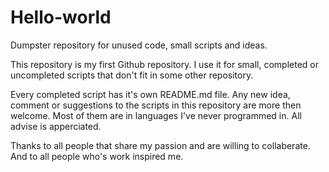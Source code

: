 # Hello-world

Dumpster repository for unused code, small scripts and ideas.

This repository is my first Github repository. I use it for small,
completed or uncompleted scripts that don't fit in some other repository.

Every completed script has it's own README.md file. Any new idea, comment or
suggestions to the scripts in this repository are more then welcome. Most of
them are in languages I've never programmed in. All advise is
apperciated.

Thanks to all people that share my passion and are willing to collaberate. And
to all people who's work inspired me.
